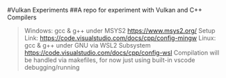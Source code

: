 #Vulkan Experiments
##A repo for experiment with Vulkan and C++
Compilers
> Windows: gcc & g++ under MSYS2 https://www.msys2.org/ Setup Link: https://code.visualstudio.com/docs/cpp/config-mingw
> Linux: gcc & g++ under GNU via WSL2 Subsystem https://code.visualstudio.com/docs/cpp/config-wsl
Compilation will be handled via makefiles, for now just using built-in vscode debugging/running
